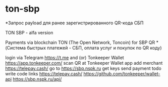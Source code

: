 # ton-sbp
*Запрос payload для ранее зарегистрированного QR-кода СБП

TON SBP - alfa version

Payments via blockchain TON (The Open Network, Toncoin) for SBP QR *(Система быстрых платежей - СБП, оплата услуг и покупок по QR коду)

login via Telegram https://t.me and (or) Tonkeeper Wallet https://app.tonkeeper.com/
scan QR at Tonkeeper Wallet app
add merchant https://telepay.cash/
go to https://sbp.nspk.ru
get keys
send payment
todo
  write code
links
https://telepay.cash/
https://github.com/tonkeeper/wallet-api
https://sbp.nspk.ru/api/

